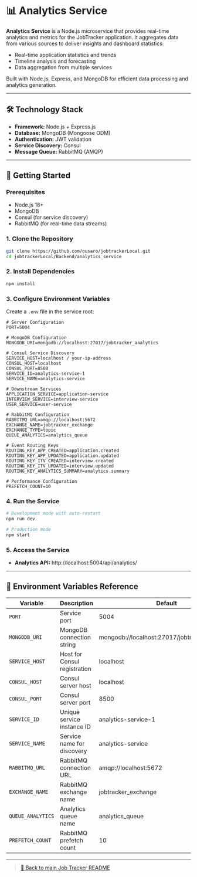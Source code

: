 # 📊 Analytics Service

**Analytics Service** is a Node.js microservice that provides real-time analytics and metrics for the JobTracker application. It aggregates data from various sources to deliver insights and dashboard statistics:

-  Real-time application statistics and trends
-  Timeline analysis and forecasting
-  Data aggregation from multiple services

Built with Node.js, Express, and MongoDB for efficient data processing and analytics generation.

---

## 🛠️ Technology Stack

- **Framework:** Node.js + Express.js
- **Database:** MongoDB (Mongoose ODM)
- **Authentication:** JWT validation
- **Service Discovery:** Consul
- **Message Queue:** RabbitMQ (AMQP)

---

## 🚀 Getting Started

### Prerequisites
- Node.js 18+
- MongoDB
- Consul (for service discovery)
- RabbitMQ (for real-time data streams)

### 1. Clone the Repository

```bash
git clone https://github.com/ousaro/jobtrackerLocal.git
cd jobtrackerLocal/Backend/analytics_service
```

### 2. Install Dependencies

```bash
npm install
```

### 3. Configure Environment Variables

Create a `.env` file in the service root:

```env
# Server Configuration
PORT=5004

# MongoDB Configuration
MONGODB_URI=mongodb://localhost:27017/jobtracker_analytics

# Consul Service Discovery
SERVICE_HOST=localhost / your-ip-address
CONSUL_HOST=localhost
CONSUL_PORT=8500
SERVICE_ID=analytics-service-1
SERVICE_NAME=analytics-service

# Downstream Services
APPLICATION_SERVICE=application-service
INTERVIEW_SERVICE=interview-service
USER_SERVICE=user-service

# RabbitMQ Configuration
RABBITMQ_URL=amqp://localhost:5672
EXCHANGE_NAME=jobtracker_exchange
EXCHANGE_TYPE=topic
QUEUE_ANALYTICS=analytics_queue

# Event Routing Keys
ROUTING_KEY_APP_CREATED=application.created
ROUTING_KEY_APP_UPDATED=application.updated
ROUTING_KEY_ITV_CREATED=interview.created
ROUTING_KEY_ITV_UPDATED=interview.updated
ROUTING_KEY_ANALYTICS_SUMMARY=analytics.summary

# Performance Configuration
PREFETCH_COUNT=10
```

### 4. Run the Service

```bash
# Development mode with auto-restart
npm run dev

# Production mode
npm start
```

### 5. Access the Service

- **Analytics API:** http://localhost:5004/api/analytics/

---

## 🔧 Environment Variables Reference

| Variable | Description | Default |
|----------|-------------|---------|
| `PORT` | Service port | 5004 |
| `MONGODB_URI` | MongoDB connection string | mongodb://localhost:27017/jobtracker_analytics |
| `SERVICE_HOST` | Host for Consul registration | localhost |
| `CONSUL_HOST` | Consul server host | localhost |
| `CONSUL_PORT` | Consul server port | 8500 |
| `SERVICE_ID` | Unique service instance ID | analytics-service-1 |
| `SERVICE_NAME` | Service name for discovery | analytics-service |
| `RABBITMQ_URL` | RabbitMQ connection URL | amqp://localhost:5672 |
| `EXCHANGE_NAME` | RabbitMQ exchange name | jobtracker_exchange |
| `QUEUE_ANALYTICS` | Analytics queue name | analytics_queue |
| `PREFETCH_COUNT` | RabbitMQ prefetch count | 10 |

---

> [🔗 Back to main Job Tracker README](../../README.md)
